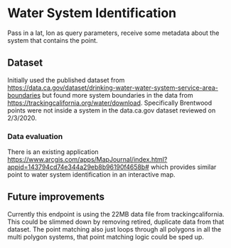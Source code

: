 # Water System Identification

Pass in a lat, lon as query parameters, receive some metadata about the system that contains the point.

## Dataset

Initially used the published dataset from <a href="https://data.ca.gov/dataset/drinking-water-water-system-service-area-boundaries">https://data.ca.gov/dataset/drinking-water-water-system-service-area-boundaries</a> but found more system boundaries in the data from <a href="https://trackingcalifornia.org/water/download">https://trackingcalifornia.org/water/download</a>. Specifically Brentwood points were not inside a system in the data.ca.gov dataset reviewed on 2/3/2020.

### Data evaluation

There is an existing application <a href="https://www.arcgis.com/apps/MapJournal/index.html?appid=143794cd74e344a29eb8b96190f4658b#">https://www.arcgis.com/apps/MapJournal/index.html?appid=143794cd74e344a29eb8b96190f4658b#</a> which provides similar point to water system identification in an interactive map.

## Future improvements

Currently this endpoint is using the 22MB data file from trackingcalifornia. This could be slimmed down by removing retired, duplicate data from that dataset. The point matching also just loops through all polygons in all the multi polygon systems, that point matching logic could be sped up.


